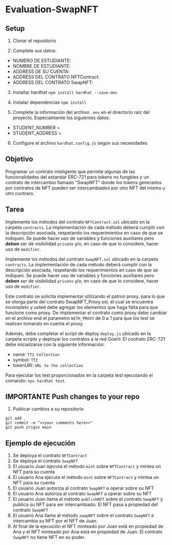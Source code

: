 # Evaluation-SwapNFT

## Setup

1. Clonar el repositorio

2. Complete sus datos:
  * NUMERO DE ESTUDIANTE:  
  * NOMBRE DE ESTUDIANTE:  
  * ADDRESS DE SU CUENTA:  
  * ADDRESS DEL CONTRATO NFTContract:  
  * ADDRESS DEL CONTRATO SwapNFT:

3. Installar hardhat `npm install hardhat --save-dev`

4. Instalar dependencias `npm install`

5. Complete la información del archivo `.env` en el directorio raiz del proyecto. Especialmente los siguientes datos:
  * STUDENT_NUMBER = 
  * STUDENT_ADDRESS = 

6. Configure el archivo `hardhat.config.js` según sus necesidades

## Objetivo

Programar un contrato inteligente que permite algunas de las funcionalidades del estandar ERC-721 para tokens no fungbles y un contrato de intercambio llamado "SwapNFT" donde los tokens generados por contratos de NFT pueden ser intercambiados por otro NFT del mismo u otro contraro.

## Tarea

Implemente los métodos del contrato `NFTContract.sol` ubicado en la carpeta `contracts`. La implementación de cada método deberá cumplir con la descripción asociada, respetando los requerimientos en caso de que se indiquen. Se puede hacer uso de variables y funciones auxiliares pero **deben** ser de visibilidad `private` y/o, en caso de que lo considere, hacer uso de `modifier`.

Implemente los métodos del contrato `SwapNFT.sol` ubicado en la carpeta `contracts`. La implementación de cada método deberá cumplir con la descripción asociada, respetando los requerimientos en caso de que se indiquen. Se puede hacer uso de variables y funciones auxiliares pero **deben** ser de visibilidad `private` y/o, en caso de que lo considere, hacer uso de `modifier`.

Este contrato se solicita implementar utilizando el patron proxy, para lo que se otorga parte del contrato SwapNFT_Proxy.sol, el cual se encuentra incompleto y usted debe agregar los elementos que haga falta para que funcione como proxy. De implementar el contrato como proxy debe cambiar en el archivo end el parametro `WITH_PROXY` de 0 a 1 para que los test se realicen tomando en cuenta el proxy.

Además, debe completar el script de deploy `deploy.js` ubicado en la carpeta scripts y deployar los contratos a la red Goerli. El contrato ERC-721 debe inicializarse con la siguiente información:
  *  name: `TT2 Collection`
  *  symbol: `TT2`
  *  tokenURI: `URL to the collection`

Para ejecutar los test proporcionados en la carpeta test ejecutando el comando: `npx hardhat test`.

## **IMPORTANTE** Push changes to your repo

1. Publicar cambios a su repositorio

`git add .`  
`git commit -m "<<your comments here>>"`  
`git push origin main`  

## Ejemplo de ejecución

1. Se deploya el contrato `NFTContract`
2. Se deploya el contrato `SwapNFT`
3. El usuario Juan ejecuta el método `mint` sobre `NFTContract` y mintea un NFT para su cuenta
4. El usuario Ana ejecuta el método `mint` sobre `NFTContract` y mintea un NFT para su cuenta
5. El usuario Juan autoriza al contrato `SwapNFT` a operar sobre su NFT
6. El usuario Ana autoriza al contrato `SwapNFT` a operar sobre su NFT
7. El usuario Juan llama al método `publishNFT` sobre el contrato `SwapNFT` y publica su NFT para ser intercambiado. El NFT pasa a propiedad del contrato `SwapNFT`
8. El usuario Ana llama al método `swapNFT` sobre el contrato `SwapNFT` e intercambia su NFT por el NFT de Juan.
9. Al final de la ejecución el NFT minteado por Juan está en propiedad de Ana y el NFT minteado por Ana está en propiedad de Juan. El contrato `SwapNFT` no tiene NFT en su poder.